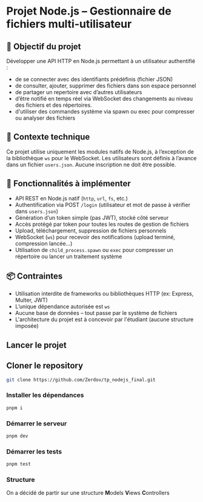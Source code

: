 # Projet Node.js – Gestionnaire de fichiers multi-utilisateur

## 🎯 Objectif du projet

Développer une API HTTP en Node.js permettant à un utilisateur authentifié :
- de se connecter avec des identifiants prédéfinis (fichier JSON)
- de consulter, ajouter, supprimer des fichiers dans son espace personnel
- de partager un repertoire avec d’autres utilisateurs
- d’être notifié en temps réel via WebSocket des changements au niveau des fichiers et des répertoires.
- d'utiliser des commandes système via spawn ou exec pour compresser ou analyser des fichiers

## 📁 Contexte technique

Ce projet utilise uniquement les modules natifs de Node.js, à l’exception de la bibliothèque `ws` pour le WebSocket.
Les utilisateurs sont définis à l’avance dans un fichier `users.json`. Aucune inscription ne doit être possible.

## 📂 Fonctionnalités à implémenter

- API REST en Node.js natif (`http`, `url`, `fs`, etc.)
- Authentification via POST `/login` (utilisateur et mot de passe à vérifier dans `users.json`)
- Génération d’un token simple (pas JWT), stocké côté serveur
- Accès protégé par token pour toutes les routes de gestion de fichiers
- Upload, téléchargement, suppression de fichiers personnels
- WebSocket (`ws`) pour recevoir des notifications (upload terminé, compression lancée…)
- Utilisation de `child_process.spawn` ou `exec` pour compresser un répertoire ou lancer un traitement système

## 📦 Contraintes

- Utilisation interdite de frameworks ou bibliothèques HTTP (ex: Express, Multer, JWT)
- L’unique dépendance autorisée est `ws`
- Aucune base de données – tout passe par le système de fichiers
- L'architecture du projet est à concevoir par l'étudiant (aucune structure imposée)

## Lancer le projet

## Cloner le repository

```bash
git clone https://github.com/Zerdov/tp_nodejs_final.git
```

### Installer les dépendances

```bash
pnpm i
```

### Démarrer le serveur

```bash
pnpm dev
```

### Démarrer les tests

```bash
pnpm test
```

### Structure

On a décidé de partir sur une structure **M**odels **V**iews **C**ontrollers
